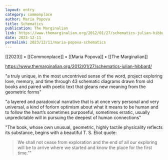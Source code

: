 ```yaml
---
layout: entry
category: commonplace
author: Maria Popova
title: Schematics
publication: The Marginalian
link: https://www.themarginalian.org/2012/01/27/schematics-julian-hibbard/
date: 2023-12-11
permalink: 2023/12/11/maria-popova-schematics
---
```


[[2023]] • [[Commonplace]] • [[Maria Popova]] • [[The Marginalian]]

https://www.themarginalian.org/2012/01/27/schematics-julian-hibbard/

"a truly unique, in the most uncontrived sense of the word, project exploring love, memory, and time through 43 schematic diagrams drawn from old books and paired with poetic text that gleans new meaning from the geometric forms"

"a layered and paradoxical narrative that is at once very personal and very universal, a kind of forlorn optimism about what it means to be human and to follow the heart’s sometimes purposeful, sometimes erratic, usually unpredictable will in pursuing the deepest of human connections"

"The book, whose own unusual, geometric, highly tactile physicality reflects its substance, begins with a beautiful T. S. Eliot quote:

> We shall not cease from exploration and the end of all our exploring will be to arrive where we started and know the place for the first time.”"
